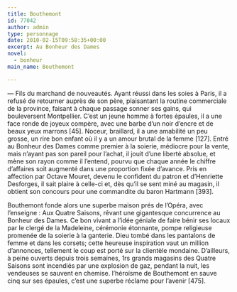 ```yaml
---
title: Bouthemont
id: 77042
author: admin
type: personnage
date: 2010-02-15T09:58:35+00:00
excerpt: Au Bonheur des Dames
novel:
  - bonheur
main_name: Bouthemont

---
```

— Fils du marchand de nouveautés. Ayant réussi dans les soies à Paris, il a refusé de retourner auprès de son père, plaisantant la routine commerciale de la province, faisant à chaque passage sonner ses gains, qui bouleversent Montpellier. C&rsquo;est un jeune homme à fortes épaules, il a une face ronde de joyeux compère, avec une barbe d&rsquo;un noir d&rsquo;encre et de beaux yeux marrons [45]. Noceur, braillard, il a une amabilité un peu grosse, un rire bon enfant où il y a un amour brutal de la femme [127]. Entré au Bonheur des Dames comme premier à la soierie, médiocre pour la vente, mais n&rsquo;ayant pas son pareil pour l&rsquo;achat, il jouit d&rsquo;une liberté absolue, et mène son rayon comme il l&rsquo;entend, pourvu que chaque année le chiffre d&rsquo;affaires soit augmenté dans une proportion fixée d&rsquo;avance. Pris en affection par Octave Mouret, devenu le confident du patron et d&rsquo;Henriette Desforges, il sait plaire à celle-ci et, dès qu&rsquo;il se sent miné au magasin, il obtient son concours pour une commandite du baron Hartmann [393].

Bouthemont fonde alors une superbe maison prés de l&rsquo;Opéra, avec l&rsquo;enseigne : Aux Quatre Saisons, rêvant une gigantesque concurrence au Bonheur des Dames. Ce bon vivant a l&rsquo;idée géniale de faire bénir ses locaux par le clergé de la Madeleine, cérémonie étonnante, pompe religieuse promenée de la soierie à la ganterie. Dieu tombé dans les pantalons de femme et dans les corsets; cette heureuse inspiration vaut un million d&rsquo;annonces, tellement le coup est porté sur la clientèle mondaine. D&rsquo;ailleurs, à peine ouverts depuis trois semaines, 1rs grands magasins des Quatre Saisons sont incendiés par une explosion de gaz, pendant la nuit, les vendeuses se sauvent en chemise. l&rsquo;héroïsme de Bouthemont en sauve cinq sur ses épaules, c&rsquo;est une superbe réclame pour l&rsquo;avenir [475]. 